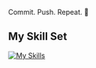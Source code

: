 Commit. Push. Repeat. 🔁

## My Skill Set
[![My Skills](https://skillicons.dev/icons?i=js,html,css,android)](https://skillicons.dev)

